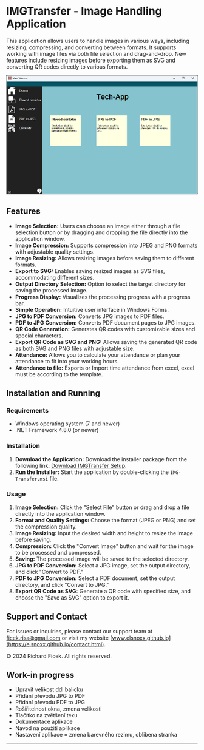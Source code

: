 # IMGTransfer - Image Handling Application

This application allows users to handle images in various ways, including resizing, compressing, and converting between formats. It supports working with image files via both file selection and drag-and-drop. New features include resizing images before exporting them as SVG and converting QR codes directly to various formats.

![APP](/Navrhy/vzhled.png)

## Features

- **Image Selection:** Users can choose an image either through a file selection button or by dragging and dropping the file directly into the application window.
- **Image Compression:** Supports compression into JPEG and PNG formats with adjustable quality settings.
- **Image Resizing:** Allows resizing images before saving them to different formats.
- **Export to SVG:** Enables saving resized images as SVG files, accommodating different sizes.
- **Output Directory Selection:** Option to select the target directory for saving the processed image.
- **Progress Display:** Visualizes the processing progress with a progress bar.
- **Simple Operation:** Intuitive user interface in Windows Forms.
- **JPG to PDF Conversion:** Converts JPG images to PDF files.
- **PDF to JPG Conversion:** Converts PDF document pages to JPG images.
- **QR Code Generation:** Generates QR codes with customizable sizes and special characters.
- **Export QR Code as SVG and PNG:** Allows saving the generated QR code as both SVG and PNG files with adjustable size.
- **Attendance:** Allows you to calculate your attendance or plan your attendance to fit into your working hours.
- **Attendance to file:** Exports or Import time attendance from excel, excel must be according to the template.

## Installation and Running

### Requirements

- Windows operating system (7 and newer)
- .NET Framework 4.8.0 (or newer)

### Installation

1. **Download the Application:** Download the installer package from the following link: [Download IMGTransfer Setup](/IMG-Transfer/Release/IMG-Transfer.msi).
2. **Run the Installer:** Start the application by double-clicking the `IMG-Transfer.msi` file.

### Usage

1. **Image Selection:** Click the "Select File" button or drag and drop a file directly into the application window.
2. **Format and Quality Settings:** Choose the format (JPEG or PNG) and set the compression quality.
3. **Image Resizing:** Input the desired width and height to resize the image before saving.
4. **Compression:** Click the "Convert Image" button and wait for the image to be processed and compressed.
5. **Saving:** The processed image will be saved to the selected directory.
6. **JPG to PDF Conversion:** Select a JPG image, set the output directory, and click "Convert to PDF."
7. **PDF to JPG Conversion:** Select a PDF document, set the output directory, and click "Convert to JPG."
8. **Export QR Code as SVG:** Generate a QR code with specified size, and choose the "Save as SVG" option to export it.

## Support and Contact

For issues or inquiries, please contact our support team at ficek.risa@gmail.com or visit my website [www.elsnoxx.github.io](https://elsnoxx.github.io/contact.html).

© 2024 Richard Ficek. All rights reserved.



## Work-in progress

- Upravit velikost ddl balicku
- Přidání převodu JPG to PDF
- Přidání převodu PDF to JPG
- Rošiřitelnost okna, zmena velikosti
- Tlačítko na zvětšení texu
- Dokumentace aplikace
- Navod na použití aplikace
- Nastavení aplikace = zmena barevného rezimu, oblibena stranka

---
